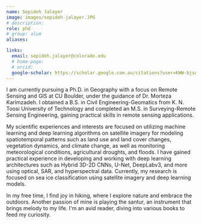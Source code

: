 ```yaml
---
name: Sepideh Jalayer
image: images/sepideh-jalayer.JPG
# description: 
role: phd
# group: alum
aliases:

links:
  email: sepideh.jalayer@colorado.edu
  # home-page: 
  # orcid: 
  google-scholar: https://scholar.google.com.au/citations?user=KWW-bjsAAAAJ&hl=en 
---
```


I am currently pursuing a Ph.D. in Geography with a focus on Remote Sensing and GIS at CU Boulder, under the guidance of Dr. Morteza Karimzadeh. I obtained a B.S. in Civil Engineering-Geomatics from K. N. Toosi University of Technology and completed an M.S.  in Surveying-Remote Sensing Engineering, gaining practical skills in remote sensing applications. 

My scientific experiences and interests are focused on utilizing machine learning and deep learning algorithms on satellite imagery for modeling spatiotemporal patterns such as land use and land cover changes, vegetation dynamics, and climate change, as well as monitoring meteorological conditions, agricultural droughts, and floods. I have gained practical experience in developing and working with deep learning architectures such as Hybrid 3D-2D CNNs, U-Net, DeepLabv3, and more using optical, SAR, and hyperspectral data. Currently, my research is focused on sea ice classification using satellite imagery and deep learning models.  

In my free time, I find joy in hiking, where I explore nature and embrace the outdoors. Another passion of mine is playing the santur, an instrument that brings melody to my life. I'm an avid reader, diving into various books to feed my curiosity.

